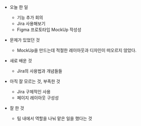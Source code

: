 - 오늘 한 일
    - 기능 추가 회의
    - Jira 사용해보기
    - Figma 프로토타입 MockUp 작성성

- 문제가 있었던 것
    - MockUp을 만드는데 적절한 레이아웃과 디자인이 떠오르지 않았다.

- 새로 배운 것
    - Jira의 사용법과 개념들들

- 아직 잘 모르는 것, 부족한 것
    - Jira 구체적인 사용
    - 페이지 레이아웃 구성성

- 잘 한 것
    - 팀 내에서 역할을 나눠 맡은 일을 했다는 것